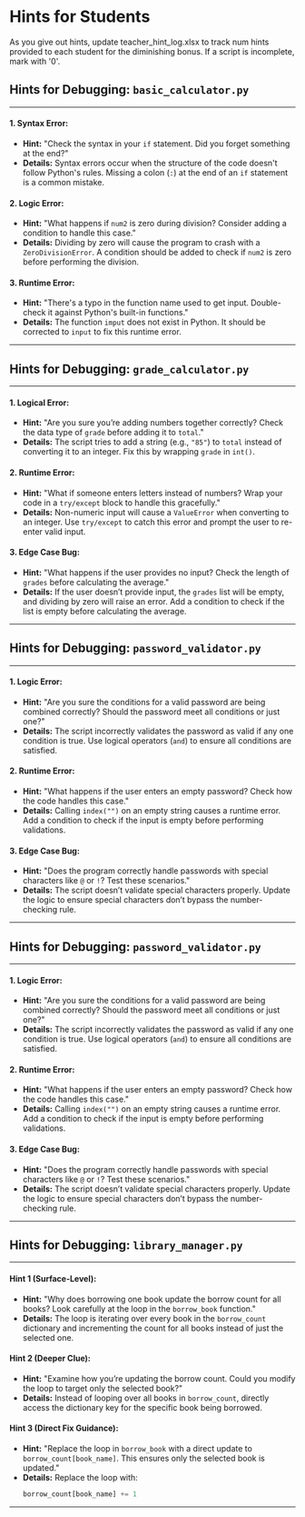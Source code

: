 # Hints for Students
As you give out hints, update teacher_hint_log.xlsx to track num hints provided to each student for the diminishing bonus. If a script is incomplete, mark with '0'. 

## **Hints for Debugging: `basic_calculator.py`**

---

#### **1. Syntax Error:**
- **Hint:** "Check the syntax in your `if` statement. Did you forget something at the end?"
- **Details:** Syntax errors occur when the structure of the code doesn't follow Python's rules. Missing a colon (`:`) at the end of an `if` statement is a common mistake.

#### **2. Logic Error:**
- **Hint:** "What happens if `num2` is zero during division? Consider adding a condition to handle this case."
- **Details:** Dividing by zero will cause the program to crash with a `ZeroDivisionError`. A condition should be added to check if `num2` is zero before performing the division.

#### **3. Runtime Error:**
- **Hint:** "There's a typo in the function name used to get input. Double-check it against Python's built-in functions."
- **Details:** The function `imput` does not exist in Python. It should be corrected to `input` to fix this runtime error.

---

## **Hints for Debugging: `grade_calculator.py`**

---

#### **1. Logical Error:**
- **Hint:** "Are you sure you’re adding numbers together correctly? Check the data type of `grade` before adding it to `total`."
- **Details:** The script tries to add a string (e.g., `"85"`) to `total` instead of converting it to an integer. Fix this by wrapping `grade` in `int()`.

#### **2. Runtime Error:**
- **Hint:** "What if someone enters letters instead of numbers? Wrap your code in a `try/except` block to handle this gracefully."
- **Details:** Non-numeric input will cause a `ValueError` when converting to an integer. Use `try/except` to catch this error and prompt the user to re-enter valid input.

#### **3. Edge Case Bug:**
- **Hint:** "What happens if the user provides no input? Check the length of `grades` before calculating the average."
- **Details:** If the user doesn’t provide input, the `grades` list will be empty, and dividing by zero will raise an error. Add a condition to check if the list is empty before calculating the average.

---

## **Hints for Debugging: `password_validator.py`**

---

#### **1. Logic Error:**
- **Hint:** "Are you sure the conditions for a valid password are being combined correctly? Should the password meet all conditions or just one?"
- **Details:** The script incorrectly validates the password as valid if any one condition is true. Use logical operators (`and`) to ensure all conditions are satisfied.

#### **2. Runtime Error:**
- **Hint:** "What happens if the user enters an empty password? Check how the code handles this case."
- **Details:** Calling `index("")` on an empty string causes a runtime error. Add a condition to check if the input is empty before performing validations.

#### **3. Edge Case Bug:**
- **Hint:** "Does the program correctly handle passwords with special characters like `@` or `!`? Test these scenarios."
- **Details:** The script doesn’t validate special characters properly. Update the logic to ensure special characters don’t bypass the number-checking rule.

---

## **Hints for Debugging: `password_validator.py`**

---

#### **1. Logic Error:**
- **Hint:** "Are you sure the conditions for a valid password are being combined correctly? Should the password meet all conditions or just one?"
- **Details:** The script incorrectly validates the password as valid if any one condition is true. Use logical operators (`and`) to ensure all conditions are satisfied.

#### **2. Runtime Error:**
- **Hint:** "What happens if the user enters an empty password? Check how the code handles this case."
- **Details:** Calling `index("")` on an empty string causes a runtime error. Add a condition to check if the input is empty before performing validations.

#### **3. Edge Case Bug:**
- **Hint:** "Does the program correctly handle passwords with special characters like `@` or `!`? Test these scenarios."
- **Details:** The script doesn’t validate special characters properly. Update the logic to ensure special characters don’t bypass the number-checking rule.

---

## **Hints for Debugging: `library_manager.py`**

---

#### **Hint 1 (Surface-Level):**
- **Hint:** "Why does borrowing one book update the borrow count for all books? Look carefully at the loop in the `borrow_book` function."
- **Details:** The loop is iterating over every book in the `borrow_count` dictionary and incrementing the count for all books instead of just the selected one.

#### **Hint 2 (Deeper Clue):**
- **Hint:** "Examine how you’re updating the borrow count. Could you modify the loop to target only the selected book?"
- **Details:** Instead of looping over all books in `borrow_count`, directly access the dictionary key for the specific book being borrowed.

#### **Hint 3 (Direct Fix Guidance):**
- **Hint:** "Replace the loop in `borrow_book` with a direct update to `borrow_count[book_name]`. This ensures only the selected book is updated."
- **Details:** Replace the loop with:
  ```python
  borrow_count[book_name] += 1
  ```

---

